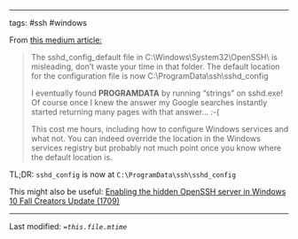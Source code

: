 
---
tags: #ssh #windows 

From [this medium article:](https://medium.com/@marc.herbert/the-sshd-config-default-file-in-c-windows-system32-openssh-is-misleading-dont-waste-your-time-414a67ea3334)

>The sshd_config_default file in C:\Windows\System32\OpenSSH\ is misleading, don’t waste your time in that folder. The default location for the configuration file is now C:\ProgramData\ssh\sshd_config
>
>I eventually found __PROGRAMDATA__ by running “strings” on sshd.exe! Of course once I knew the answer my Google searches instantly started returning many pages with that answer… :-(
>
>This cost me hours, including how to configure Windows services and what not. You can indeed override the location in the Windows services registry but probably not much point once you know where the default location is.

TL;DR: `sshd_config` is now at `C:\ProgramData\ssh\sshd_config`

This might also be useful:
[Enabling the hidden OpenSSH server in Windows 10 Fall Creators Update (1709)](https://poweruser.blog/enabling-the-hidden-openssh-server-in-windows-10-fall-creators-update-1709-and-why-its-great-51c9d06db8df)

---
Last modified: *`=this.file.mtime`*